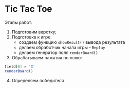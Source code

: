 # Tic Tac Toe

Этапы работ:
1. Подготовим верстку;
2. Подготовка к игре:
   - создаем функцию `showResult()` вывода результата
   - делаем обработчик начала игры - `Replay`
   - делаем генератор поля `renderBoard()`
3. Обрабатываем нажатия по полю:
```js
field[0] = 'X'
renderBoard()
```
4. Определяем победителя
